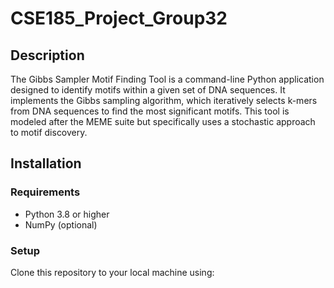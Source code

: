 # CSE185_Project_Group32

## Description

The Gibbs Sampler Motif Finding Tool is a command-line Python application designed to identify motifs within a given set of DNA sequences. It implements the Gibbs sampling algorithm, which iteratively selects k-mers from DNA sequences to find the most significant motifs. This tool is modeled after the MEME suite but specifically uses a stochastic approach to motif discovery.

## Installation

### Requirements
- Python 3.8 or higher
- NumPy (optional)

### Setup
Clone this repository to your local machine using: 
